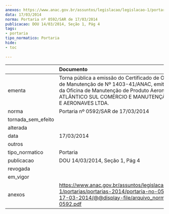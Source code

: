 ```yaml
---
anexos: https://www.anac.gov.br/assuntos/legislacao/legislacao-1/portarias/portarias-2014/portaria-no-0592-sar-de-17-03-2014/@@display-file/arquivo_norma/PA2014-0592.pdf
data: 17/03/2014
norma: Portaria nº 0592/SAR de 17/03/2014
publicacao: DOU 14/03/2014, Seção 1, Pág 4
tags:
- portaria
tipo_normatico: Portaria
hide: 
- toc 
 
---
```


|                    | Documento                                                                                                                                                                                                               |
|:-------------------|:------------------------------------------------------------------------------------------------------------------------------------------------------------------------------------------------------------------------|
| ementa             | Torna pública a emissão do Certificado de Organização de Manutenção de Nº 1403-41/ANAC, emitido em favor da Oficina de Manutenção de Produto Aeronáutico ATLÂNTICO SUL COMÉRCIO E MANUTENÇÃO DE PEÇAS E AERONAVES LTDA. |
| norma              | Portaria nº 0592/SAR de 17/03/2014                                                                                                                                                                                      |
| tornada_sem_efeito |                                                                                                                                                                                                                         |
| alterada           |                                                                                                                                                                                                                         |
| data               | 17/03/2014                                                                                                                                                                                                              |
| outros             |                                                                                                                                                                                                                         |
| tipo_normatico     | Portaria                                                                                                                                                                                                                |
| publicacao         | DOU 14/03/2014, Seção 1, Pág 4                                                                                                                                                                                          |
| revogada           |                                                                                                                                                                                                                         |
| em_vigor           |                                                                                                                                                                                                                         |
| anexos             | https://www.anac.gov.br/assuntos/legislacao/legislacao-1/portarias/portarias-2014/portaria-no-0592-sar-de-17-03-2014/@@display-file/arquivo_norma/PA2014-0592.pdf                                                       |